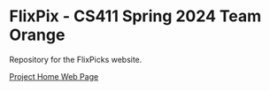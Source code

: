 # FlixPix - CS411 Spring 2024 Team Orange
Repository for the FlixPicks website.
 
 [Project Home Web Page](https://www.cs.odu.edu/~411orang/)
